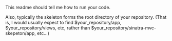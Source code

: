 This readme should tell me how to run your code.

Also, typically the skeleton forms the root directory of your repository.
(That is, I would usually expect to find $your_repository/app,
$your_repository/views, etc, rather than $your_repository/sinatra-mvc-
skepeton/app, etc...)
